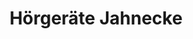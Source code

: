 ---
title: "Hörgeräte Jahnecke"
url: /koenigs-wusterhausen/hoergeraete-jahnecke/
shop: Hörgeräte
---